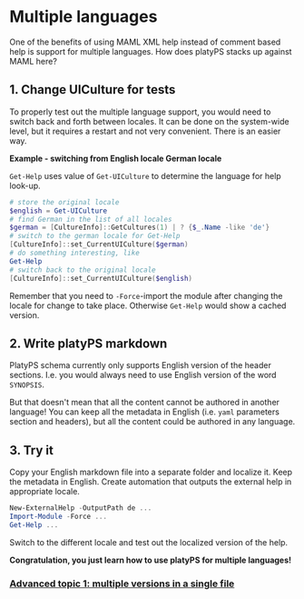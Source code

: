 # Multiple languages

One of the benefits of using MAML XML help instead of comment based help is
support for multiple languages.
How does platyPS stacks up against MAML here?

## 1. Change UICulture for tests

To properly test out the multiple language support, you would need to switch back and forth
between locales.
It can be done on the system-wide level, but it requires a restart and not very convenient.
There is an easier way.

**Example - switching from English locale German locale**

`Get-Help` uses value of `Get-UICulture` to determine the language for help look-up.

```powershell
# store the original locale
$english = Get-UICulture
# find German in the list of all locales
$german = [CultureInfo]::GetCultures(1) | ? {$_.Name -like 'de'}
# switch to the german locale for Get-Help
[CultureInfo]::set_CurrentUICulture($german)
# do something interesting, like
Get-Help
# switch back to the original locale
[CultureInfo]::set_CurrentUICulture($english)
```

Remember that you need to `-Force`-import the module after changing the locale for change to take place.
Otherwise `Get-Help` would show a cached version.

## 2. Write platyPS markdown

PlatyPS schema currently only supports English version of the header sections.
I.e. you would always need to use English version of the word `SYNOPSIS`.

But that doesn't mean that all the content cannot be authored in another language!
You can keep all the metadata in English (i.e. `yaml` parameters section and headers),
but all the content could be authored in any language.

## 3. Try it

Copy your English markdown file into a separate folder and localize it.
Keep the metadata in English. 
Create automation that outputs the external help in appropriate locale.

```powershell
New-ExternalHelp -OutputPath de ...
Import-Module -Force ...
Get-Help ...
```
Switch to the different locale and test out the localized version of the help.

**Congratulation, you just learn how to use platyPS for multiple languages!**

### [Advanced topic 1: multiple versions in a single file](05-ApplicableTags.md)
